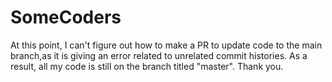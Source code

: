 # SomeCoders

At this point, I can't figure out how to make a PR to update code to the main branch,as it is giving an error related to unrelated commit histories. As a result, all my code is still on the branch titled "master". Thank you.

